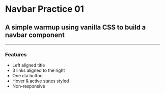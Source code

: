 <h1>Navbar Practice 01</h1>
<h2>A simple warmup using vanilla CSS to build a navbar component</h2>
<hr>

<h3>Features</h3>
<ul>
  <li>Left aligned title </li>
  <li>3 links aligned to the right</li>
  <li>One cta button</li>
  <li>Hover & active states styled</li>
  <li>Non-responsive</li>
